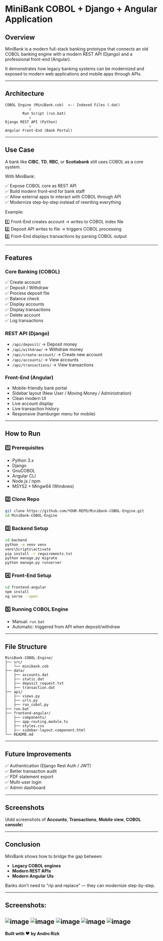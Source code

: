
# MiniBank COBOL + Django + Angular Application

## Overview

MiniBank is a modern full-stack banking prototype that connects an old COBOL banking engine with a modern REST API (Django) and a professional front-end (Angular).

It demonstrates how legacy banking systems can be modernized and exposed to modern web applications and mobile apps through APIs.

---

## Architecture

```
COBOL Engine (MiniBank.cob)  <-- Indexed Files (.dat)
           ↑
        Run Script (run.bat)
           ↑
Django REST API (Python)
           ↑
Angular Front-End (Bank Portal)
```

---

## Use Case

A bank like **CIBC**, **TD**, **RBC**, or **Scotiabank** still uses COBOL as a core system.

With MiniBank:

✅ Expose COBOL core as REST API  
✅ Build modern front-end for bank staff  
✅ Allow external apps to interact with COBOL through API  
✅ Modernize step-by-step instead of rewriting everything

Example:

1️⃣ Front-End creates account → writes to COBOL index file  
2️⃣ Deposit API writes to file → triggers COBOL processing  
3️⃣ Front-End displays transactions by parsing COBOL output

---

## Features

### Core Banking (COBOL)

✅ Create account  
✅ Deposit / Withdraw  
✅ Process deposit file  
✅ Balance check  
✅ Display accounts  
✅ Display transactions  
✅ Delete account  
✅ Log transactions

### REST API (Django)

- `/api/deposit/` → Deposit money  
- `/api/withdraw/` → Withdraw money  
- `/api/create-account/` → Create new account  
- `/api/accounts/` → View accounts  
- `/api/transactions/` → View transactions  

### Front-End (Angular)

- Mobile-friendly bank portal  
- Sidebar layout (New User / Moving Money / Administration)  
- Clean modern UI
- Live account display  
- Live transaction history  
- Responsive (hamburger menu for mobile)



---

## How to Run

### 1️⃣ Prerequisites

- Python 3.x  
- Django  
- GnuCOBOL  
- Angular CLI  
- Node.js / npm  
- MSYS2 + Mingw64 (Windows)

### 2️⃣ Clone Repo

```bash
git clone https://github.com/YOUR-REPO/MiniBank-COBOL-Engine.git
cd MiniBank-COBOL-Engine
```

### 3️⃣ Backend Setup

```bash
cd backend
python -m venv venv
venv\Scripts\activate
pip install -r requirements.txt
python manage.py migrate
python manage.py runserver
```

### 4️⃣ Front-End Setup

```bash
cd frontend-angular
npm install
ng serve --open
```

### 5️⃣ Running COBOL Engine

- Manual: `run.bat`
- Automatic: triggered from API when deposit/withdraw

---

## File Structure

```
MiniBank-COBOL-Engine/
├── src/
│   └── minibank.cob
├── data/
│   ├── accounts.dat
│   ├── static.dat
│   ├── deposit_request.txt
│   ├── transaction.dat
├── api/
│   ├── views.py
│   ├── urls.py
│   ├── run_cobol.py
├── run.bat
├── frontend-angular/
│   ├── components/
│   ├── app-routing.module.ts
│   ├── styles.css
│   ├── sidebar-layout.component.html
└── README.md
```

---

## Future Improvements

✅ Authentication (Django Rest Auth / JWT)  
✅ Better transaction audit  
✅ PDF statement export  
✅ Multi-user login  
✅ Admin dashboard

---

## Screenshots

(Add screenshots of **Accounts**, **Transactions**, **Mobile view**, **COBOL console**)

---

## Conclusion

MiniBank shows how to bridge the gap between:

- **Legacy COBOL engines**  
- **Modern REST APIs**  
- **Modern Angular UIs**

Banks don't need to "rip and replace" — they can modernize step-by-step.

---
## Screenshots: 
![image](https://github.com/user-attachments/assets/7341dd2f-5720-42d7-a8d4-450b0e7262a4)
![image](https://github.com/user-attachments/assets/f179b6f5-7072-4e09-be8e-3157f4a523c2)
![image](https://github.com/user-attachments/assets/7df176d3-ee6c-40f4-8e13-def1546fb8c5)
![image](https://github.com/user-attachments/assets/bcde1bca-5d9d-4dee-978e-92246275ed27)
![image](https://github.com/user-attachments/assets/50389930-6a95-4505-ad39-09b1262f107f)
---
**Built with ❤️ by Andro Rizk**


